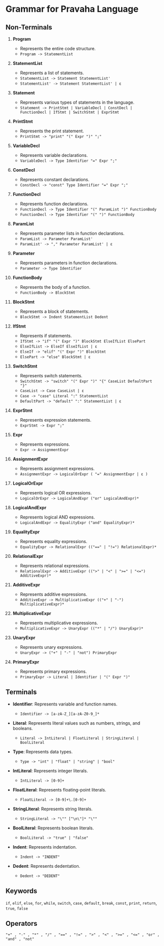 # Grammar for Pravaha Language

## Non-Terminals

1. **Program**
    - Represents the entire code structure.
    - `Program -> StatementList`

2. **StatementList**
    - Represents a list of statements.
    - `StatementList -> Statement StatementList'`
    - `StatementList' -> Statement StatementList' | ε`

3. **Statement**
    - Represents various types of statements in the language.
    - `Statement -> PrintStmt | VariableDecl | ConstDecl | FunctionDecl | IfStmt | SwitchStmt | ExprStmt`

4. **PrintStmt**
    - Represents the print statement.
    - `PrintStmt -> "print" "(" Expr ")" ";"`

5. **VariableDecl**
    - Represents variable declarations.
    - `VariableDecl -> Type Identifier "=" Expr ";"`

6. **ConstDecl**
    - Represents constant declarations.
    - `ConstDecl -> "const" Type Identifier "=" Expr ";"`

7. **FunctionDecl**
    - Represents function declarations.
    - `FunctionDecl -> Type Identifier "(" ParamList ")" FunctionBody`
    - `FunctionDecl -> Type Identifier "(" ")" FunctionBody`

8. **ParamList**
    - Represents parameter lists in function declarations.
    - `ParamList -> Parameter ParamList'`
    - `ParamList' -> "," Parameter ParamList' | ε`

9. **Parameter**
    - Represents parameters in function declarations.
    - `Parameter -> Type Identifier`

10. **FunctionBody**
    - Represents the body of a function.
    - `FunctionBody -> BlockStmt`

11. **BlockStmt**
    - Represents a block of statements.
    - `BlockStmt -> Indent StatementList Dedent`

12. **IfStmt**
    - Represents if statements.
    - `IfStmt -> "if" "(" Expr ")" BlockStmt ElseIfList ElsePart`
    - `ElseIfList -> ElseIf ElseIfList | ε`
    - `ElseIf -> "elif" "(" Expr ")" BlockStmt`
    - `ElsePart -> "else" BlockStmt | ε`

13. **SwitchStmt**
    - Represents switch statements.
    - `SwitchStmt -> "switch" "(" Expr ")" "{" CaseList DefaultPart "}"`
    - `CaseList -> Case CaseList | ε`
    - `Case -> "case" Literal ":" StatementList`
    - `DefaultPart -> "default" ":" StatementList | ε`

14. **ExprStmt**
    - Represents expression statements.
    - `ExprStmt -> Expr ";"`

15. **Expr**
    - Represents expressions.
    - `Expr -> AssignmentExpr`

16. **AssignmentExpr**
    - Represents assignment expressions.
    - `AssignmentExpr -> LogicalOrExpr ( "=" AssignmentExpr | ε )`

17. **LogicalOrExpr**
    - Represents logical OR expressions.
    - `LogicalOrExpr -> LogicalAndExpr ("or" LogicalAndExpr)*`

18. **LogicalAndExpr**
    - Represents logical AND expressions.
    - `LogicalAndExpr -> EqualityExpr ("and" EqualityExpr)*`

19. **EqualityExpr**
    - Represents equality expressions.
    - `EqualityExpr -> RelationalExpr (("==" | "!=") RelationalExpr)*`

20. **RelationalExpr**
    - Represents relational expressions.
    - `RelationalExpr -> AdditiveExpr ((">" | "<" | ">=" | "<=") AdditiveExpr)*`

21. **AdditiveExpr**
    - Represents additive expressions.
    - `AdditiveExpr -> MultiplicativeExpr (("+" | "-") MultiplicativeExpr)*`

22. **MultiplicativeExpr**
    - Represents multiplicative expressions.
    - `MultiplicativeExpr -> UnaryExpr (("*" | "/") UnaryExpr)*`

23. **UnaryExpr**
    - Represents unary expressions.
    - `UnaryExpr -> ("+" | "-" | "not") PrimaryExpr`

24. **PrimaryExpr**
    - Represents primary expressions.
    - `PrimaryExpr -> Literal | Identifier | "(" Expr ")"`
  
## Terminals

- **Identifier**: Represents variable and function names.
  - `Identifier -> [a-zA-Z_][a-zA-Z0-9_]*`

- **Literal**: Represents literal values such as numbers, strings, and booleans.
  - `Literal -> IntLiteral | FloatLiteral | StringLiteral | BoolLiteral`

- **Type**: Represents data types.
  - `Type -> "int" | "float" | "string" | "bool"`

- **IntLiteral**: Represents integer literals.
  - `IntLiteral -> [0-9]+`

- **FloatLiteral**: Represents floating-point literals.
  - `FloatLiteral -> [0-9]+\.[0-9]+`

- **StringLiteral**: Represents string literals.
  - `StringLiteral -> "\"" [^\n\"]* "\""`

- **BoolLiteral**: Represents boolean literals.
  - `BoolLiteral -> "true" | "false"`

- **Indent**: Represents indentation.
  - `Indent -> "INDENT"`

- **Dedent**: Represents dedentation.
  - `Dedent -> "DEDENT"`


## Keywords

`if`, `elif`, `else`, `for`, `while`, `switch`, `case`, `default`, `break`, `const`, `print`, `return`, `true`, `false`

## Operators
`"+" , "-" , "*" , "/" , "==" , "!=" , ">" , "<" , ">=" , "<=" , "or" , "and" , "not"`